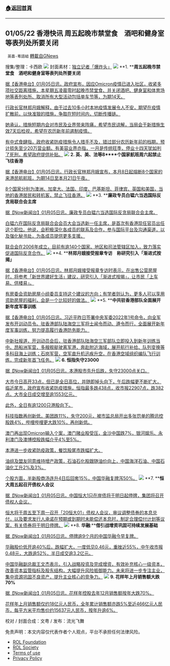 ###  [:house:返回首頁](https://github.com/ourhimalayas/txt)
---


## 01/05/22 香港快讯 周五起晚市禁堂食　酒吧和健身室等表列处所要关闭
` 英喜-粵語組` [轉載自GNews](https://gnews.org/zh-hans/1825567/)

搜集/整理：卡西欧
![](https://assets.gnews.org/wp-content/uploads/2022/01/0105fenmian.jpg)
封面素材：[独立记者「爆炸头」](https://www.instagram.com/boomheadhk/)
![](https://assets.gnews.org/wp-content/uploads/2022/01/Screen-Shot-2022-01-05-at-10.55.53-AM.png)
**1. ****周五起晚市禁堂食　酒吧和健身室等表列处所要关闭**

[据【香港电台】01月05日讯，政府宣布，因应Omicron疫情已进入社区，收紧多项社交距离措施，本星期五凌晨零时起晚市禁堂食、并关闭酒吧、健身室和体育场地等表列处所、取消所有大型活动包括单车节等，为期14天。](https://news.rthk.hk/rthk/ch/component/k2/1627476-20220105.htm)

[行政长官林郑月娥解释，由于过去10多小时本地疫情发展令人不安，期望在疫情扩散前，以快准狠的措施，争取在短时间内，切断传播链。](https://news.rthk.hk/rthk/ch/component/k2/1627476-20220105.htm)

[她承认，措施短期内会对市民及业界带来阵痛，希望市民谅解，当局会于新措施生效7天后检视，希望在农历新年前遏制疫情。](https://news.rthk.hk/rthk/ch/component/k2/1627476-20220105.htm)

[有中式食肆指，政府收紧防疫措施令人措手不及，错过部分农历新年前的档期，预计损失至少20万营业额。有美容业界亦指，一月是传统旺季，停业十四天犹如判了死刑，希望政府提供补贴。](https://news.rthk.hk/rthk/ch/component/k2/1627476-20220105.htm)
![](https://assets.gnews.org/wp-content/uploads/2022/01/Screen-Shot-2022-01-05-at-10.56.05-AM.png)
**2. ****英、美、法等****8****个国家航班周六起禁止飞往香港**

[据【香港电台】01月05日讯，行政长官林郑月娥宣布，本月8日起熔断8个国家的来港民航航班，为期14日至本月21日午夜。](https://news.rthk.hk/rthk/ch/component/k2/1627477-20220105.htm)

[8个国家分别为澳洲、加拿大、法国、印度、巴基斯坦、菲律宾、英国和美国，当地的香港居民和转机客，禁止飞往香港。](https://news.rthk.hk/rthk/ch/component/k2/1627477-20220105.htm)
![](https://assets.gnews.org/wp-content/uploads/2022/01/Screen-Shot-2022-01-05-at-10.56.16-AM.png)
**3. ****廉政专员白韫六当选国际反贪局联合会主席**

[据【Now新闻台】01月05日讯，廉政专员白韫六当选国际反贪局联合会主席。](https://news.now.com/home/local/player?newsId=462296)

[白韫六在国际反贪局联合会会员大会当选新一任主席，是首次有香港现任官员出任这个职位。他说，会积极深化各成员的联系及合作，参与国际平台及沟通渠道，以及强化秘书处，为各成员提供更多支援。](https://news.now.com/home/local/player?newsId=462296)

[联合会在2006年成立，目前有逾140个国家、地区和司法管辖区加入，致力落实促进国际反贪合作。](https://news.now.com/home/local/player?newsId=462296)
![](https://assets.gnews.org/wp-content/uploads/2022/01/Screen-Shot-2022-01-05-at-10.56.26-AM.png)
**4. ****林郑月娥接受报章专访　称研究引入「渐进式按揭」**

[据【香港电台】01月05日讯，林郑月娥接受报章专访时表示，在出售公营房屋时，将参考「新世界建好生活」建议，研究引入「渐进式按揭」，让市民「上车易、供楼易」。](https://news.rthk.hk/rthk/ch/component/k2/1627481-20220105.htm)

[有房委会资助房屋小组委员支持这个建议的方向；有学者则认为，更多人可以享用资助房屋的福利，会是一个比较好的做法。](https://news.rthk.hk/rthk/ch/component/k2/1627481-20220105.htm)
![](https://assets.gnews.org/wp-content/uploads/2022/01/Screen-Shot-2022-01-05-at-10.56.35-AM.png)
**5. ****中共驻香港部队全面展开新年度军事训练**

[据【香港电台】01月05日讯，习近平昨日签署中央军委2022年1号命令，向全军发布开训动员令。驻香港部队陆海空三军将士闻令而动、遵令而行，全面展开新年度军事训练，努力提高履行香港防务能力。](https://news.rthk.hk/rthk/ch/component/k2/1627452-20220105.htm)

[中新社报道，开训动员会后，驻香港部队陆海空三军部队立即投入到新年训练当中。昂船洲军营，多艘舰艇驶离军港，奔赴附近海域，展开航行补给、队列变换等多科目海上训练；石岗军营，空军直升机迅疾升空，在香港空域组织编队飞行训练，完成新年首飞任务。](https://news.rthk.hk/rthk/ch/component/k2/1627452-20220105.htm)
![](https://assets.gnews.org/wp-content/uploads/2022/01/Screen-Shot-2022-01-05-at-10.56.45-AM.png)
**6. ****恒指失守****23000**

[据【Now新闻台】01月05日讯，本港股市先升后跌，失守23000点关口。](https://news.now.com/home/finance/player?newsId=462298)

[大市今日高开33点，但已是全日高位，并随即掉头向下，午后跌幅更不断扩大，临近尾市，政府宣布收紧防疫措施，恒指最多跌438点，收市报22907点，跌382点。大市全日成交增至逾1553亿元。](https://news.now.com/home/finance/player?newsId=462298)

[此外，全日有逾1200只港股向下。](https://news.now.com/home/finance/player?newsId=462298)

[科技指数再创新低，美团跌11%，失守200元，被市监总局开出多张罚单的腾讯控股跌4%，哔哩哔哩更大跌10%，再创新低。](https://news.now.com/home/finance/player?newsId=462298)

[澳门再出现Omicron输入个案，澳门赌业股受压，金沙中国跌7%，银河娱乐、永利澳门及澳博控股跌幅介乎4%至5%。](https://news.now.com/home/finance/player?newsId=462298)

[本港进一步收紧防疫政策，餐饮股尾市跌幅扩大。](https://news.now.com/home/finance/player?newsId=462298)

[油组及盟友同意维持增产政策，石油石化股跟随油价向上，中国海洋石油、中国石油化工升2%及3%。](https://news.now.com/home/finance/player?newsId=462298)

[个股方面，半新股商汤连升4日后回套15%，中国华融复牌泻50%。](https://news.now.com/home/finance/player?newsId=462298)
![](https://assets.gnews.org/wp-content/uploads/2022/01/Screen-Shot-2022-01-05-at-10.56.54-AM.png)
**7. ****恒大周五起召开债权人会议**

[据【Now新闻台】01月05日讯，中国恒大1只在岸债将于明日起停牌，集团将召开债权人会议。](https://news.now.com/home/finance/player?newsId=462253)

[恒大将于周五至下周一召开「20恒大01」债权人会议，审议调整债券的本息兑付，以及要求发行人承诺在预期或到期时未能偿还本息时，制定合理偿付计划等议案，有关债券将于明日停牌。](https://news.now.com/home/finance/player?newsId=462253)
![](https://assets.gnews.org/wp-content/uploads/2022/01/Screen-Shot-2022-01-05-at-10.57.02-AM.png)
**8. ****华融****:****借引战增资巩固可持续发展基础**

[据【Now新闻台】01月05日讯，停牌逾9个月的中国华融今早复牌。](https://news.now.com/home/finance/player?newsId=462252)

[华融股价低开逾40%后，跌幅扩大，一度低见0.46元，重挫近55%，中午收市报0.48元，大跌逾52%，半日成交逾3.2亿元。](https://news.now.com/home/finance/player?newsId=462252)

[中国华融副总裁王文杰表示，引入战略投资及完成增资，有效补充核心一级资本，改善资本监管指标及股东结构，大幅提升风险抵御能力。未来将进一步专注主业，集中资源巩固不良资产，提升主业核心的竞争力。](https://news.now.com/home/finance/player?newsId=462252)
![](https://assets.gnews.org/wp-content/uploads/2022/01/Screen-Shot-2022-01-05-at-10.57.09-AM.png)
**9. ****花样年上月销售额大跌****70%**

[据【Now新闻台】01月05日讯，花样年控股去年12月销售额按年大跌70%。](https://news.now.com/home/finance/player?newsId=462299)

[花样年上月销售额仅约18亿元人民币，全年累计销售额亦跌5%至近466亿元人民币，每平方米平均售价约15637元人民币，按年升逾6%。](https://news.now.com/home/finance/player?newsId=462299)

校对 / 封面合成：文粤 / 发布：流光飞舞

 

免责声明：本文内容仅代表作者个人观点，平台不承担任何法律风险。

- [ROL Foundation](https://rolfoundation.org/)
- [ROL Society](https://rolsociety.org/)
- [Terms of use](https://gnews.org/terms-of-use-3/)
- [Privacy Policy](https://gnews.org/privacy-policy/)
